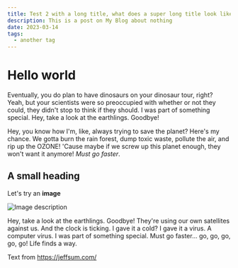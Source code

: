 ```yaml
---
title: Test 2 with a long title, what does a super long title look like. Looks like it should wrap. 
description: This is a post on My Blog about nothing
date: 2023-03-14
tags:
  - another tag
---
```


# Hello world

Eventually, you do plan to have dinosaurs on your dinosaur tour, right? Yeah, but your scientists were so preoccupied with whether or not they could, they didn't stop to think if they should. I was part of something special. Hey, take a look at the earthlings. Goodbye!

Hey, you know how I'm, like, always trying to save the planet? Here's my chance. We gotta burn the rain forest, dump toxic waste, pollute the air, and rip up the OZONE! 'Cause maybe if we screw up this planet enough, they won't want it anymore! *Must go faster*.

## A small heading

Let's try an **image**

![Image description](https://d2w9rnfcy7mm78.cloudfront.net/7030001/original_bf96d755e02a7a0b3273c4ea6c22a1d0.jpg?1587930738?bc=0)

Hey, take a look at the earthlings. Goodbye! They're using our own satellites against us. And the clock is ticking. I gave it a cold? I gave it a virus. A computer virus. I was part of something special. Must go faster... go, go, go, go, go! Life finds a way.

Text from https://jeffsum.com/
